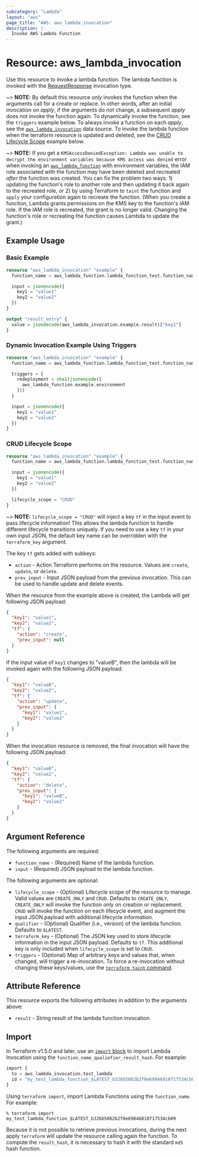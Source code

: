 ```yaml
---
subcategory: "Lambda"
layout: "aws"
page_title: "AWS: aws_lambda_invocation"
description: |-
  Invoke AWS Lambda Function
---
```


# Resource: aws_lambda_invocation

Use this resource to invoke a lambda function. The lambda function is invoked with the [RequestResponse](https://docs.aws.amazon.com/lambda/latest/dg/API_Invoke.html#API_Invoke_RequestSyntax) invocation type.

~> **NOTE:** By default this resource _only_ invokes the function when the arguments call for a create or replace. In other words, after an initial invocation on _apply_, if the arguments do not change, a subsequent _apply_ does not invoke the function again. To dynamically invoke the function, see the `triggers` example below. To always invoke a function on each _apply_, see the [`aws_lambda_invocation`](/docs/providers/aws/d/lambda_invocation.html) data source. To invoke the lambda function when the terraform resource is updated and deleted, see the [CRUD Lifecycle Scope](#crud-lifecycle-scope) example below.

~> **NOTE:** If you get a `KMSAccessDeniedException: Lambda was unable to decrypt the environment variables because KMS access was denied` error when invoking an [`aws_lambda_function`](/docs/providers/aws/r/lambda_function.html) with environment variables, the IAM role associated with the function may have been deleted and recreated _after_ the function was created. You can fix the problem two ways: 1) updating the function's role to another role and then updating it back again to the recreated role, or 2) by using Terraform to `taint` the function and `apply` your configuration again to recreate the function. (When you create a function, Lambda grants permissions on the KMS key to the function's IAM role. If the IAM role is recreated, the grant is no longer valid. Changing the function's role or recreating the function causes Lambda to update the grant.)

## Example Usage

### Basic Example

```terraform
resource "aws_lambda_invocation" "example" {
  function_name = aws_lambda_function.lambda_function_test.function_name

  input = jsonencode({
    key1 = "value1"
    key2 = "value2"
  })
}

output "result_entry" {
  value = jsondecode(aws_lambda_invocation.example.result)["key1"]
}
```

### Dynamic Invocation Example Using Triggers

```terraform
resource "aws_lambda_invocation" "example" {
  function_name = aws_lambda_function.lambda_function_test.function_name

  triggers = {
    redeployment = sha1(jsonencode([
      aws_lambda_function.example.environment
    ]))
  }

  input = jsonencode({
    key1 = "value1"
    key2 = "value2"
  })
}
```

### CRUD Lifecycle Scope

```terraform
resource "aws_lambda_invocation" "example" {
  function_name = aws_lambda_function.lambda_function_test.function_name

  input = jsonencode({
    key1 = "value1"
    key2 = "value2"
  })

  lifecycle_scope = "CRUD"
}
```

~> **NOTE:** `lifecycle_scope = "CRUD"` will inject a key `tf` in the input event to pass lifecycle information! This allows the lambda function to handle different lifecycle transitions uniquely.  If you need to use a key `tf` in your own input JSON, the default key name can be overridden with the `terraform_key` argument.

The key `tf` gets added with subkeys:

* `action` - Action Terraform performs on the resource. Values are `create`, `update`, or `delete`.
* `prev_input` - Input JSON payload from the previous invocation. This can be used to handle update and delete events.

When the resource from the example above is created, the Lambda will get following JSON payload:

```json
{
  "key1": "value1",
  "key2": "value2",
  "tf": {
    "action": "create",
    "prev_input": null
  }
}
```

If the input value of `key1` changes to "valueB", then the lambda will be invoked again with the following JSON payload:

```json
{
  "key1": "valueB",
  "key2": "value2",
  "tf": {
    "action": "update",
    "prev_input": {
      "key1": "value1",
      "key2": "value2"
    }
  }
}
```

When the invocation resource is removed, the final invocation will have the following JSON payload:

```json
{
  "key1": "valueB",
  "key2": "value2",
  "tf": {
    "action": "delete",
    "prev_input": {
      "key1": "valueB",
      "key2": "value2"
    }
  }
}
```

## Argument Reference

The following arguments are required:

* `function_name` - (Required) Name of the lambda function.
* `input` - (Required) JSON payload to the lambda function.

The following arguments are optional:

* `lifecycle_scope` - (Optional) Lifecycle scope of the resource to manage. Valid values are `CREATE_ONLY` and `CRUD`. Defaults to `CREATE_ONLY`. `CREATE_ONLY` will invoke the function only on creation or replacement. `CRUD` will invoke the function on each lifecycle event, and augment the input JSON payload with additional lifecycle information.
* `qualifier` - (Optional) Qualifier (i.e., version) of the lambda function. Defaults to `$LATEST`.
* `terraform_key` - (Optional) The JSON key used to store lifecycle information in the input JSON payload. Defaults to `tf`. This additional key is only included when `lifecycle_scope` is set to `CRUD`.
* `triggers` - (Optional) Map of arbitrary keys and values that, when changed, will trigger a re-invocation. To force a re-invocation without changing these keys/values, use the [`terraform taint` command](https://www.terraform.io/docs/commands/taint.html).

## Attribute Reference

This resource exports the following attributes in addition to the arguments above:

* `result` - String result of the lambda function invocation.

## Import

In Terraform v1.5.0 and later, use an [`import` block](https://developer.hashicorp.com/terraform/language/import) to import Lambda Invocation using the `function_name_qualiefier_result_hash`. For example:

```terraform
import {
  to = aws_lambda_invocation.test_lambda
  id = "my_test_lambda_function_$LATEST_b326b5062b2f0e69046810717534cb09"
}
```

Using `terraform import`, import Lambda Functions using the `function_name`. For example:

```console
% terraform import my_test_lambda_function_$LATEST_b326b5062b2f0e69046810717534cb09
```

Because it is not possible to retrieve previous invocations, during the next apply `terraform` will update the resource calling again the function.
To compute the `result_hash`, it is necessary to hash it with the standard `md5` hash function.

